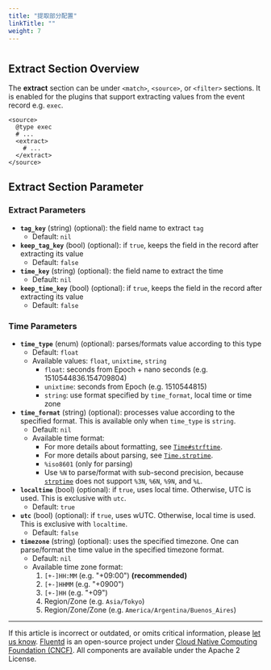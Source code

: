 ```yaml
---
title: "提取部分配置"
linkTitle: ""
weight: 7
---
```


#

## Extract Section Overview

The **extract** section can be under `<match>`, `<source>`, or `<filter>`
sections. It is enabled for the plugins that support extracting values from the
event record e.g. `exec`.

```
<source>
  @type exec
  # ...
  <extract>
    # ...
  </extract>
</source>
```

## Extract Section Parameter

### Extract Parameters

- **`tag_key`** (string) (optional): the field name to extract `tag`
  - Default: `nil`
- **`keep_tag_key`** (bool) (optional): if `true`, keeps the field in the
  record after extracting its value
  - Default: `false`
- **`time_key`** (string) (optional): the field name to extract the time
  - Default: `nil`
- **`keep_time_key`** (bool) (optional): if `true`, keeps the field in the
  record after extracting its value
  - Default: `false`

### Time Parameters

- **`time_type`** (enum) (optional): parses/formats value according to this
  type
  - Default: `float`
  - Available values: `float`, `unixtime`, `string`
    - `float`: seconds from Epoch + nano seconds (e.g.
      1510544836.154709804)
    - `unixtime`: seconds from Epoch (e.g. 1510544815)
    - `string`: use format specified by `time_format`, local time or time
      zone
- **`time_format`** (string) (optional): processes value according to the
  specified format. This is available only when `time_type` is `string`.
  - Default: `nil`
  - Available time format:
    - For more details about formatting, see
      [`Time#strftime`](https://docs.ruby-lang.org/en/2.4.0/Time.html#method-i-strftime).
    - For more details about parsing, see
      [`Time.strptime`](https://docs.ruby-lang.org/en/2.4.0/Time.html#method-c-strptime).
    - `%iso8601` (only for parsing)
    - Use `%N` to parse/format with sub-second precision, because
      [`strptime`](https://github.com/nurse/strptime) does not support
      `%3N`, `%6N`, `%9N`, and `%L`.
- **`localtime`** (bool) (optional): if `true`, uses local time. Otherwise,
  UTC is used. This is exclusive with `utc`.
  - Default: `true`
- **`utc`** (bool) (optional): if `true`, uses wUTC. Otherwise, local time is
  used. This is exclusive with `localtime`.
  - Default: `false`
- **`timezone`** (string) (optional): uses the specified timezone. One can
  parse/format the time value in the specified timezone format.
  - Default: `nil`
  - Available time zone format:
    1. `[+-]HH:MM` (e.g. "+09:00") **(recommended)**
    2. `[+-]HHMM` (e.g. "+0900")
    3. `[+-]HH` (e.g. "+09")
    4. Region/Zone (e.g. `Asia/Tokyo`)
    5. Region/Zone/Zone (e.g. `America/Argentina/Buenos_Aires`)

---

If this article is incorrect or outdated, or omits critical information, please
[let us know](https://github.com/fluent/fluentd-docs-gitbook/issues?state=open).
[Fluentd](http://www.fluentd.org/) is an open-source project under [Cloud Native
Computing Foundation (CNCF)](https://cncf.io/). All components are available
under the Apache 2 License.
